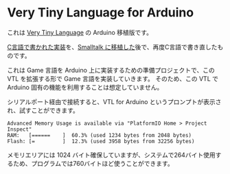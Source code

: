 # Very Tiny Language for Arduino
これは [Very Tiny Language](https://manx-docs.org/mirror/harte/Altair/MITS_Altair_680_Very_Tiny_Language_VTL-2_Manual.PDF) の Arduino 移植版です。

[C言語で書かれた実装](http://middleriver.chagasi.com/electronics/vtl.html)を、[Smalltalk に移植した](https://github.com/EiichiroIto/VeryTinyLanguage/blob/main/README.ja.md)後で、再度C言語で書き直したものです。

これは Game 言語を Arduino 上に実装するための準備プロジェクトで、この VTL を拡張する形で Game 言語を実装していきます。
そのため、この VTL で Arduino 固有の機能を利用することは想定していません。

シリアルポート経由で接続すると、VTL for Arduino というプロンプトが表示され、試すことができます。

```
Advanced Memory Usage is available via "PlatformIO Home > Project Inspect"
RAM:   [======    ]  60.3% (used 1234 bytes from 2048 bytes)
Flash: [=         ]  12.3% (used 3958 bytes from 32256 bytes)
```

メモリエリアには 1024 バイト確保していますが、システムで264バイト使用するため、プログラムでは760バイトほど使うことができます。
